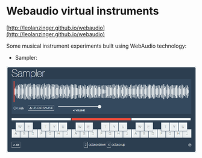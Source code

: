 # Webaudio virtual instruments

[http://leolanzinger.github.io/webaudio](http://leolanzinger.github.io/webaudio)

Some musical instrument experiments built using WebAudio technology:
- Sampler:


![alt text](https://github.com/leolanzinger/webaudio/blob/master/assets/screenshots/sampler.png "Sampler")
